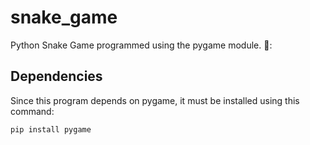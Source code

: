 # snake_game
Python Snake Game programmed using the pygame module. 🐍: 

## Dependencies
Since this program depends on pygame, it must be installed using this command:
```
pip install pygame
```
